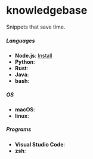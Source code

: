 # knowledgebase
Snippets that save time.

##### Languages
- **Node.js**: [Install](node.js/install.md)
- **Python**:
- **Rust**:
- **Java**:
- **bash**:

##### OS
- **macOS**:
- **linux**:

##### Programs
- **Visual Studio Code**:
- **zsh**:
